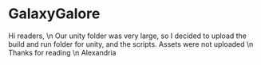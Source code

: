 # GalaxyGalore

Hi readers,
\n Our unity folder was very large, so I decided to upload the build and run folder for unity, and the scripts. Assets were not uploaded
 \n Thanks for reading
\n Alexandria
